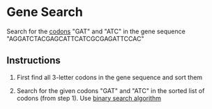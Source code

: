 # Gene Search

Search for the [codons](https://www.nature.com/scitable/definition/codon-155/#targetText=codon,proteins%20includes%2020%20amino%20acids) "GAT" and "ATC" in the gene sequence "AGGATCTACGAGCATTCATCGCGAGATTCCAC"

## Instructions

1. First find all 3-letter codons in the gene sequence and sort them

2. Search for the given codons "GAT" and "ATC" in the sorted list of codons (from step 1). Use [binary search algorithm](https://en.wikipedia.org/wiki/Binary_search_algorithm#targetText=In%20computer%20science%2C%20binary%20search,middle%20element%20of%20the%20array.)